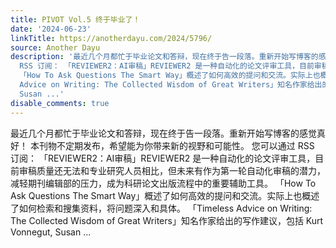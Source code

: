 ```yaml
---
title: PIVOT Vol.5 终于毕业了！
date: '2024-06-23'
linkTitle: https://anotherdayu.com/2024/5796/
source: Another Dayu
description: '最近几个月都忙于毕业论文和答辩，现在终于告一段落。重新开始写博客的感觉真好！ 本刊物不定期发布，希望能为你带来新的视野和可能性。 您可以通过
  RSS 订阅： 「REVIEWER2：AI审稿」REVIEWER2 是一种自动化的论文评审工具，目前审稿质量还无法和专业研究人员相比，但未来有作为第一轮自动化审稿的潜力，减轻期刊编辑部的压力，成为科研论文出版流程中的重要辅助工具。
  「How To Ask Questions The Smart Way」概述了如何高效的提问和交流。实际上也概述了如何检索和搜集资料，将问题深入和具体。 「Timeless
  Advice on Writing: The Collected Wisdom of Great Writers」知名作家给出的写作建议，包括 Kurt Vonnegut,
  Susan ...'
disable_comments: true
---
```

最近几个月都忙于毕业论文和答辩，现在终于告一段落。重新开始写博客的感觉真好！ 本刊物不定期发布，希望能为你带来新的视野和可能性。 您可以通过 RSS 订阅： 「REVIEWER2：AI审稿」REVIEWER2 是一种自动化的论文评审工具，目前审稿质量还无法和专业研究人员相比，但未来有作为第一轮自动化审稿的潜力，减轻期刊编辑部的压力，成为科研论文出版流程中的重要辅助工具。 「How To Ask Questions The Smart Way」概述了如何高效的提问和交流。实际上也概述了如何检索和搜集资料，将问题深入和具体。 「Timeless Advice on Writing: The Collected Wisdom of Great Writers」知名作家给出的写作建议，包括 Kurt Vonnegut, Susan ...